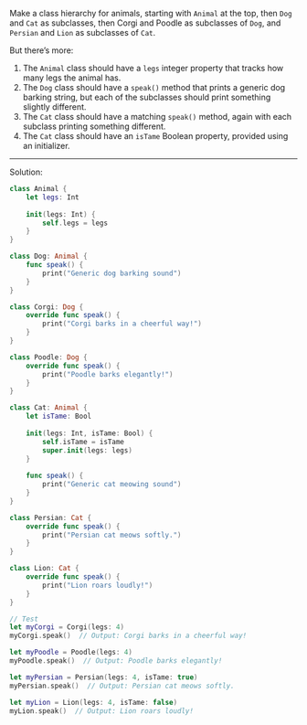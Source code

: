 Make a class hierarchy for animals, starting with `Animal` at the top, then `Dog` and `Cat` as subclasses, then Corgi and Poodle as subclasses of `Dog`, and `Persian` and `Lion` as subclasses of `Cat`.

But there’s more:

1. The `Animal` class should have a `legs` integer property that tracks how many legs the animal has.
2. The `Dog` class should have a `speak()` method that prints a generic dog barking string, but each of the subclasses should print something slightly different.
3. The `Cat` class should have a matching `speak()` method, again with each subclass printing something different.
4. The `Cat` class should have an `isTame` Boolean property, provided using an initializer.

---
Solution:
```Swift
class Animal {
    let legs: Int
    
    init(legs: Int) {
        self.legs = legs
    }
}

class Dog: Animal {
    func speak() {
        print("Generic dog barking sound")
    }
}

class Corgi: Dog {
    override func speak() {
        print("Corgi barks in a cheerful way!")
    }
}

class Poodle: Dog {
    override func speak() {
        print("Poodle barks elegantly!")
    }
}

class Cat: Animal {
    let isTame: Bool
    
    init(legs: Int, isTame: Bool) {
        self.isTame = isTame
        super.init(legs: legs)
    }
    
    func speak() {
        print("Generic cat meowing sound")
    }
}

class Persian: Cat {
    override func speak() {
        print("Persian cat meows softly.")
    }
}

class Lion: Cat {
    override func speak() {
        print("Lion roars loudly!")
    }
}

// Test
let myCorgi = Corgi(legs: 4)
myCorgi.speak()  // Output: Corgi barks in a cheerful way!

let myPoodle = Poodle(legs: 4)
myPoodle.speak()  // Output: Poodle barks elegantly!

let myPersian = Persian(legs: 4, isTame: true)
myPersian.speak()  // Output: Persian cat meows softly.

let myLion = Lion(legs: 4, isTame: false)
myLion.speak()  // Output: Lion roars loudly!

```